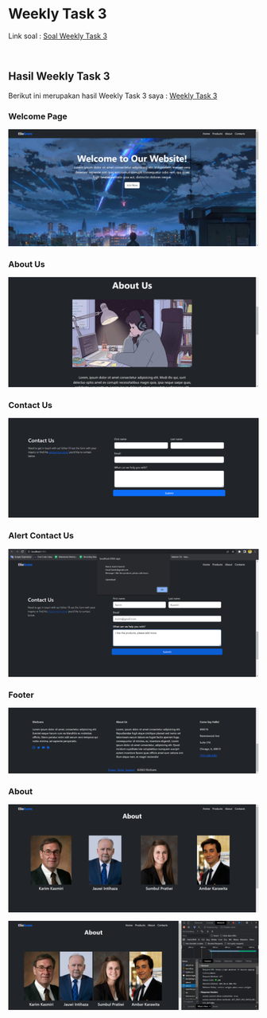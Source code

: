 # Weekly Task 3
Link soal : [Soal Weekly Task 3](https://docs.google.com/document/d/1z64BeH8JLGoT4IV8nGid7Z9_0_LdJiHYrs_dru4pEFE/edit)

<br>

## Hasil Weekly Task 3
Berikut ini merupakan hasil Weekly Task 3 saya : [Weekly Task 3](https://github.com/m-mustakim-surya/react_m-mustakim-surya/tree/Weekly-Task-3/Weekly%20Task%203/project)

### Welcome Page
![01](https://github.com/m-mustakim-surya/react_m-mustakim-surya/blob/Weekly-Task-3/Weekly%20Task%203/screenshot/01_Welcome.PNG)

### About Us
![02](https://github.com/m-mustakim-surya/react_m-mustakim-surya/blob/Weekly-Task-3/Weekly%20Task%202/screenshot/02_AboutUs.PNG)

### Contact Us
![03](https://github.com/m-mustakim-surya/react_m-mustakim-surya/blob/Weekly-Task-3/Weekly%20Task%202/screenshot/03_Contact.PNG)


### Alert Contact Us
![03b](https://github.com/m-mustakim-surya/react_m-mustakim-surya/blob/Weekly-Task-3/Weekly%20Task%202/screenshot/03b_Contact.PNG)


### Footer
![04](https://github.com/m-mustakim-surya/react_m-mustakim-surya/blob/Weekly-Task-3/Weekly%20Task%202/screenshot/04_Footer.PNG)

### About
![05](https://github.com/m-mustakim-surya/react_m-mustakim-surya/blob/Weekly-Task-3/Weekly%20Task%203/screenshot/05_About.PNG)

![05b](https://github.com/m-mustakim-surya/react_m-mustakim-surya/blob/Weekly-Task-3/Weekly%20Task%203/screenshot/05b_About.PNG)


